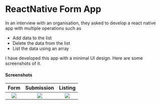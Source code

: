 # ReactNative Form App

In an interview with an organisation, they asked to develop a react native app with multiple operations such as
- Add data to the list
- Delete the data from the list
- List the data using an array

I have developed this app with a minimal UI design. Here are some screenshots of it.

#### Screenshots

Form                       | Submission                | Listing
:-------------------------:|:-------------------------:|:-------------------------:
![](https://github.com/kishanbarmawala/ReactNativeInterview/edit/main/screenshots/ss-1.png)  |  ![](https://github.com/kishanbarmawala/ReactNativeInterview/edit/main/screenshots/ss-2.png)  |  ![](https://github.com/kishanbarmawala/ReactNativeInterview/edit/main/screenshots/ss-3.png)
